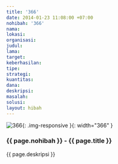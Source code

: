 ```yaml
---
title: '366'
date: 2014-01-23 11:08:00 +07:00
nohibah: '366'
nama:
lokasi:
organisasi:
judul:
lama:
target:
keberhasilan:
tipe:
strategi:
kuantitas:
dana:
deskripsi:
masalah:
solusi:
layout: hibah
---
```


![366](/static/img/hibahcms/366.png){: .img-responsive }{: width="366" }

### {{ page.nohibah }} - {{ page.title }}

{{ page.deskripsi }}
